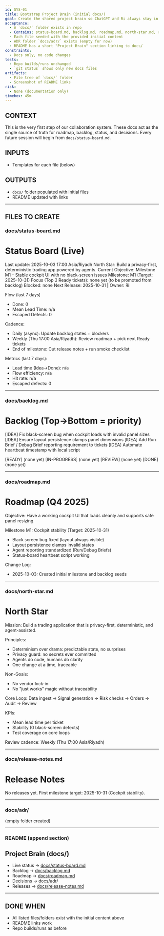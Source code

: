 ```yaml
---
id: SYS-01
title: Bootstrap Project Brain (initial docs/)
goal: Create the shared project brain so ChatGPT and Ri always stay in sync
acceptance:
  - A `docs/` folder exists in repo
  - Contains: status-board.md, backlog.md, roadmap.md, north-star.md, release-notes.md
  - Each file seeded with the provided initial content
  - ADR folder `docs/adr/` exists (empty for now)
  - README has a short "Project Brain" section linking to docs/
constraints:
  - Docs only, no code changes
tests:
  - Repo builds/runs unchanged
  - `git status` shows only new docs files
artifacts:
  - File tree of `docs/` folder
  - Screenshot of README links
risk:
  - None (documentation only)
timebox: 45m
---
```


## CONTEXT
This is the very first step of our collaboration system. These docs act as the single source of truth for roadmap, backlog, status, and decisions. Every future session will begin from `docs/status-board.md`.

## INPUTS
- Templates for each file (below)

## OUTPUTS
- `docs/` folder populated with initial files
- README updated with links

---

## FILES TO CREATE

### docs/status-board.md
# Status Board (Live)

Last update: 2025-10-03 17:00 Asia/Riyadh
North Star: Build a privacy-first, deterministic trading app powered by agents.
Current Objective: Milestone M1 – Stable cockpit UI with no black-screen issues
Milestone: M1 (Target: 2025-10-31)
Focus (Top 3 Ready tickets): none yet (to be promoted from backlog)
Blocked: none
Next Release: 2025-10-31 | Owner: Ri

Flow (last 7 days)
- Done: 0
- Mean Lead Time: n/a
- Escaped Defects: 0

Cadence:
- Daily (async): Update backlog states + blockers
- Weekly (Thu 17:00 Asia/Riyadh): Review roadmap + pick next Ready tickets
- End of milestone: Cut release notes + run smoke checklist

Metrics (last 7 days):
- Lead time (Idea→Done): n/a
- Flow efficiency: n/a
- Hit rate: n/a
- Escaped defects: 0

---

### docs/backlog.md
# Backlog (Top→Bottom = priority)

[IDEA] Fix black-screen bug when cockpit loads with invalid panel sizes
[IDEA] Ensure layout persistence clamps panel dimensions
[IDEA] Add Run Brief / Debug Brief reporting requirement to tickets
[IDEA] Automate heartbeat timestamp with local script

[READY] (none yet)
[IN-PROGRESS] (none yet)
[REVIEW] (none yet)
[DONE] (none yet)

---

### docs/roadmap.md
# Roadmap (Q4 2025)

Objective: Have a working cockpit UI that loads cleanly and supports safe panel resizing.

Milestone M1: Cockpit stability (Target: 2025-10-31)
- Black screen bug fixed (layout always visible)
- Layout persistence clamps invalid states
- Agent reporting standardized (Run/Debug Briefs)
- Status-board heartbeat script working

Change Log:
- 2025-10-03: Created initial milestone and backlog seeds

---

### docs/north-star.md
# North Star

Mission: Build a trading application that is privacy-first, deterministic, and agent-assisted.

Principles:
- Determinism over drama: predictable state, no surprises
- Privacy guard: no secrets ever committed
- Agents do code, humans do clarity
- One change at a time, traceable

Non-Goals:
- No vendor lock-in
- No "just works" magic without traceability

Core Loop:
Data ingest → Signal generation → Risk checks → Orders → Audit → Review

KPIs:
- Mean lead time per ticket
- Stability (0 black-screen defects)
- Test coverage on core loops

Review cadence: Weekly (Thu 17:00 Asia/Riyadh)

---

### docs/release-notes.md
# Release Notes

No releases yet. First milestone target: 2025-10-31 (Cockpit stability).

---

### docs/adr/
(empty folder created)

---

### README (append section)
## Project Brain (docs/)
- Live status → [docs/status-board.md](docs/status-board.md)
- Backlog → [docs/backlog.md](docs/backlog.md)
- Roadmap → [docs/roadmap.md](docs/roadmap.md)
- Decisions → [docs/adr/](docs/adr/)
- Releases → [docs/release-notes.md](docs/release-notes.md)

---

## DONE WHEN
- All listed files/folders exist with the initial content above
- README links work
- Repo builds/runs as before
